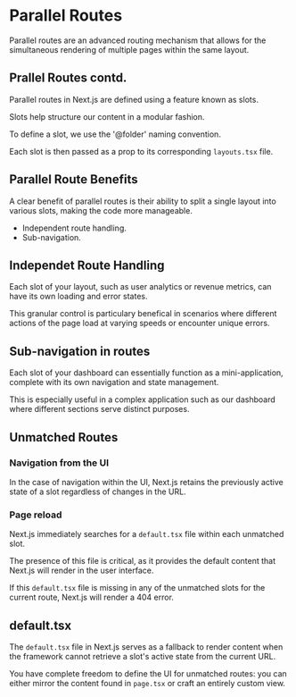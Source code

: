 # Parallel Routes

Parallel routes are an advanced routing mechanism that allows for the simultaneous rendering of multiple pages within the same layout.

## Prallel Routes contd.

Parallel routes in Next.js are defined using a feature known as slots.

Slots help structure our content in a modular fashion.

To define a slot, we use the '@folder' naming convention.

Each slot is then passed as a prop to its corresponding `layouts.tsx` file.

## Parallel Route Benefits

A clear benefit of parallel routes is their ability to split a single layout into various slots, making the code more manageable.

- Independent route handling.
- Sub-navigation.

## Independet Route Handling

Each slot of your layout, such as user analytics or revenue metrics, can have its own loading and error states.

This granular control is particulary benefical in scenarios where different actions of the page load at varying speeds or encounter unique errors.

## Sub-navigation in routes

Each slot of your dashboard can essentially function as a mini-application, complete with its own navigation and state management.

This is especially useful in a complex application such as our dashboard where different sections serve distinct purposes.

## Unmatched Routes

### Navigation from the UI

In the case of navigation within the UI, Next.js retains the previously active state of a slot regardless of changes in the URL.

### Page reload

Next.js immediately searches for a `default.tsx` file within each unmatched slot.

The presence of this file is critical, as it provides the default content that Next.js will render in the user interface.

If this `default.tsx` file is missing in any of the unmatched slots for the current route, Next.js will render a 404 error.

## default.tsx

The `default.tsx` file in Next.js serves as a fallback to render content when the framework cannot retrieve a slot's active state from the current URL.

You have complete freedom to define the UI for unmatched routes: you can either mirror the content found in `page.tsx` or craft an entirely custom view.
